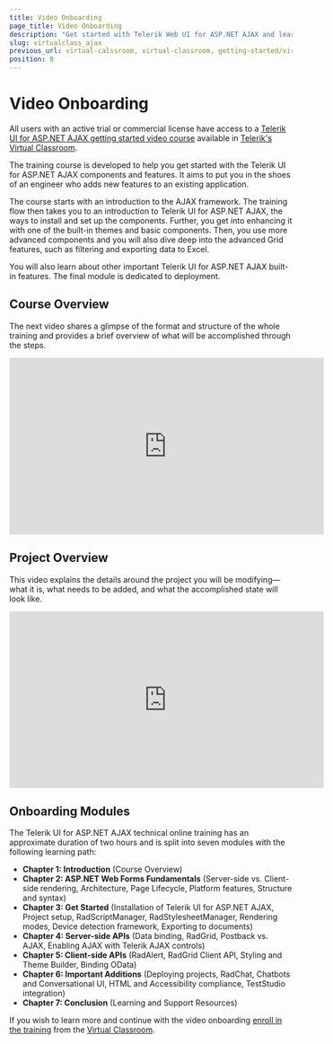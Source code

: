 ```yaml
---
title: Video Onboarding
page_title: Video Onboarding
description: "Get started with Telerik Web UI for ASP.NET AJAX and learn about the Online Technical Training free on-demand training program exclusive to active license holders."
slug: virtualclass_ajax
previous_url: virtual-calssroom, virtual-classroom, getting-started/virtual-classroom
position: 0
---
```


# Video Onboarding

All users with an active trial or commercial license have access to a [Telerik UI for ASP.NET AJAX getting started video course](https://learn.telerik.com/learn/course/external/view/elearning/5/telerik-ui-for-aspnet-ajax) available in [Telerik's Virtual Classroom](https://learn.telerik.com/learn).

The training course is developed to help you get started with the Telerik UI for ASP.NET AJAX components and features. It aims to put you in the shoes of an engineer who adds new features to an existing application.


The course starts with an introduction to the AJAX framework. The training flow then takes you to an introduction to Telerik UI for ASP.NET AJAX, the ways to install and set up the components. Further, you get into enhancing it with one of the built-in themes and basic components. Then, you use more advanced components and you will also dive deep into the advanced Grid features, such as filtering and exporting data to Excel.

You will also learn about other important Telerik UI for ASP.NET AJAX built-in features. The final module is dedicated to deployment.

## Course Overview

The next video shares a glimpse of the format and structure of the whole training and provides a brief overview of what will be accomplished through the steps. 

<iframe width="560" height="315" src="https://www.youtube.com/embed/ktH6dSYN0GI" title="Telerik UI for ASP.NET AJAX - Overview of the Onboarding Course" frameborder="0" allow="accelerometer; autoplay; clipboard-write; encrypted-media; gyroscope; picture-in-picture" allowfullscreen></iframe>

## Project Overview

This video explains the details around the project you will be modifying&mdash;what it is, what needs to be added, and what the accomplished state will look like.

<iframe width="560" height="315" src="https://www.youtube.com/embed/fiJmneLlf4w" title="Telerik UI for ASP.NET AJAX - Project Overview" frameborder="0" allow="accelerometer; autoplay; clipboard-write; encrypted-media; gyroscope; picture-in-picture" allowfullscreen></iframe>

## Onboarding Modules

The Telerik UI for ASP.NET AJAX technical online training has an approximate duration of two hours and is split into seven modules with the following learning path:

* **Chapter 1: Introduction** (Course Overview)
* **Chapter 2: ASP.NET Web Forms Fundamentals** (Server-side vs. Client-side rendering, Architecture, Page Lifecycle, Platform features, Structure and syntax)
* **Chapter 3: Get Started** (Installation of Telerik UI for ASP.NET AJAX, Project setup, RadScriptManager, RadStylesheetManager, Rendering modes, Device detection framework, Exporting to documents)
* **Chapter 4: Server-side APIs** (Data binding, RadGrid, Postback vs. AJAX, Enabling AJAX with Telerik AJAX controls)
* **Chapter 5: Client-side APIs** (RadAlert, RadGrid Client API, Styling and Theme Builder, Binding OData)
* **Chapter 6: Important Additions** (Deploying projects, RadChat, Chatbots and Conversational UI, HTML and Accessibility compliance, TestStudio integration)
* **Chapter 7: Conclusion** (Learning and Support Resources)

If you wish to learn more and continue with the video onboarding [enroll in the training](https://learn.telerik.com/learn/course/external/view/elearning/5/telerik-ui-for-aspnet-ajax) from the [Virtual Classroom](https://learn.telerik.com/learn). 
